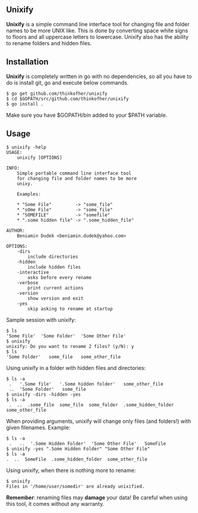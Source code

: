 Unixify
-------

**Unixify** is a simple command line interface tool for changing file and folder names to be more UNIX like. This is done by converting space white signs to floors and all uppercase letters to lowercase. Unixify also has the ability to rename folders and hidden files.

Installation
------------

**Unixify** is completely written in go with no dependencies, so all you have to do is install git, go and execute below commands.

    $ go get github.com/thinkofher/unixify
    $ cd $GOPATH/src/github.com/thinkofher/unixify
    $ go install .

Make sure you have $GOPATH/bin added to your $PATH variable.

Usage
----

    $ unixify -help
    USAGE:
        unixify [OPTIONS]

    INFO:
        Simple portable command line interface tool
        for changing file and folder names to be more
        unixy.
    
        Examples:
        
        * "Some File"         -> "some_file"
        * "sOme File"         -> "some_file"
        * "SOMEFILE"          -> "somefile"
        * ".some hidden file" -> ".some_hidden_file"

    AUTHOR:
        Beniamin Dudek <beniamin.dudek@yahoo.com>
    
    OPTIONS:
        -dirs
            include directories
        -hidden
            include hidden files
        -interactive
            asks before every rename
        -verbose
            print current actions
        -version
            show version and exit
        -yes
            skip asking to rename at startup

Sample session with unixify:

    $ ls
    'Some File'  'Some Folder'  'Some Other File'
    $ unixify
    unixify: Do you want to rename 2 files? (y/N): y
    $ ls
    'Some Folder'   some_file   some_other_file

Using unixify in a folder with hidden files and directories:

    $ ls -a
     .   '.Some file'   '.Some hidden folder'   some_other_file
     ..  'Some Folder'   some_file
    $ unixify -dirs -hidden -yes
    $ ls -a
     .  ..  .some_file  some_file  some_folder  .some_hidden_folder  some_other_file
     
When providing arguments, unixify will change only files (and folders!) with given filenames. Example:

    $ ls -a
     .   ..  '.Some Hidden Folder'  'Some Other File'   SomeFile
    $ unixify -yes ".Some Hidden Folder" "Some Other File"
    $ ls -a
    .  ..  SomeFile  .some_hidden_folder  some_other_file

Using unixify, when there is nothing more to rename:

    $ unixify
    Files in '/home/user/somedir' are already unixified.

**Remember**: renaming files may **damage** your data! Be careful when using this tool, it comes without any warranty.
